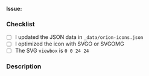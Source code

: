 <!--
Before opening your pull request, have a quick look at our contribution guidelines: https://github.com/simple-icons/simple-icons/blob/develop/CONTRIBUTING.md
-->

**Issue:**


### Checklist
  - [ ] I updated the JSON data in `_data/orion-icons.json`
  - [ ] I optimized the icon with SVGO or SVGOMG
  - [ ] The SVG `viewbox` is `0 0 24 24`

### Description
<!--
Anything relevant, for example:
  - Why did you pick the hex value?
  - Did you manually vectorize the logo?
  - Have you used multiple sources?
  - etc.
-->
